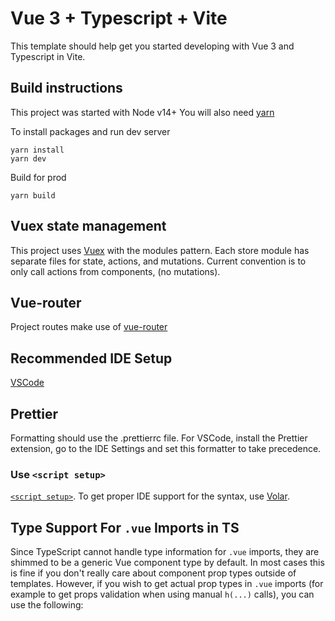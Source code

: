 # Vue 3 + Typescript + Vite

This template should help get you started developing with Vue 3 and Typescript in Vite.

## Build instructions

This project was started with Node v14+
You will also need [yarn](https://yarnpkg.com/getting-started/install)

To install packages and run dev server
```
yarn install
yarn dev
```

Build for prod
```
yarn build
```

## Vuex state management
This project uses [Vuex](https://next.vuex.vuejs.org/) with the modules pattern.
Each store module has separate files for state, actions, and mutations.
Current convention is to only call actions from components, (no mutations).

## Vue-router
Project routes make use of [vue-router](https://next.router.vuejs.org/guide/)

## Recommended IDE Setup

[VSCode](https://code.visualstudio.com/)

## Prettier
Formatting should use the .prettierrc file. For VSCode, install the Prettier extension, go to the IDE Settings and set this formatter to take precedence.

### Use `<script setup>`

[`<script setup>`](https://github.com/vuejs/rfcs/pull/227). To get proper IDE support for the syntax, use [Volar](https://marketplace.visualstudio.com/items?itemName=johnsoncodehk.volar).

## Type Support For `.vue` Imports in TS

Since TypeScript cannot handle type information for `.vue` imports, they are shimmed to be a generic Vue component type by default. In most cases this is fine if you don't really care about component prop types outside of templates. However, if you wish to get actual prop types in `.vue` imports (for example to get props validation when using manual `h(...)` calls), you can use the following:
